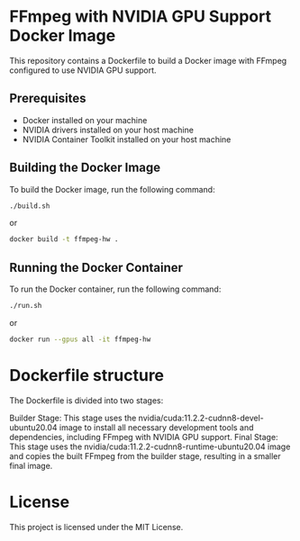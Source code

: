 # FFmpeg with NVIDIA GPU Support Docker Image

This repository contains a Dockerfile to build a Docker image with FFmpeg configured to use NVIDIA GPU support.

## Prerequisites

- Docker installed on your machine
- NVIDIA drivers installed on your host machine
- NVIDIA Container Toolkit installed on your host machine

## Building the Docker Image

To build the Docker image, run the following command:

```sh
./build.sh
```

or

```sh
docker build -t ffmpeg-hw .
```

## Running the Docker Container

To run the Docker container, run the following command:

```sh
./run.sh
```

or

```sh
docker run --gpus all -it ffmpeg-hw
```

# Dockerfile structure
The Dockerfile is divided into two stages:

Builder Stage: This stage uses the nvidia/cuda:11.2.2-cudnn8-devel-ubuntu20.04 image to install all necessary development tools and dependencies, including FFmpeg with NVIDIA GPU support.
Final Stage: This stage uses the nvidia/cuda:11.2.2-cudnn8-runtime-ubuntu20.04 image and copies the built FFmpeg from the builder stage, resulting in a smaller final image.

# License
This project is licensed under the MIT License.